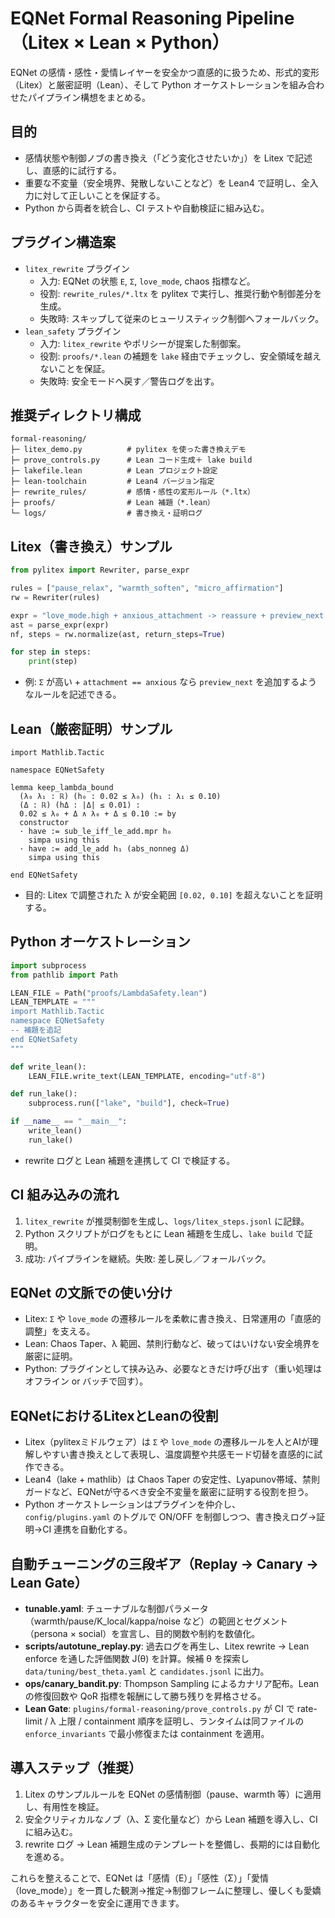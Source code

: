 # EQNet Formal Reasoning Pipeline（Litex × Lean × Python）

EQNet の感情・感性・愛情レイヤーを安全かつ直感的に扱うため、形式的変形（Litex）と厳密証明（Lean）、そして Python オーケストレーションを組み合わせたパイプライン構想をまとめる。

## 目的
- 感情状態や制御ノブの書き換え（「どう変化させたいか」）を Litex で記述し、直感的に試行する。
- 重要な不変量（安全境界、発散しないことなど）を Lean4 で証明し、全入力に対して正しいことを保証する。
- Python から両者を統合し、CI テストや自動検証に組み込む。

## プラグイン構造案
- `litex_rewrite` プラグイン  
  - 入力: EQNet の状態 `E`, `Σ`, `love_mode`, chaos 指標など。  
  - 役割: `rewrite_rules/*.ltx` を pylitex で実行し、推奨行動や制御差分を生成。  
  - 失敗時: スキップして従来のヒューリスティック制御へフォールバック。
- `lean_safety` プラグイン  
  - 入力: `litex_rewrite` やポリシーが提案した制御案。  
  - 役割: `proofs/*.lean` の補題を `lake` 経由でチェックし、安全領域を越えないことを保証。  
  - 失敗時: 安全モードへ戻す／警告ログを出す。

## 推奨ディレクトリ構成
```
formal-reasoning/
├─ litex_demo.py          # pylitex を使った書き換えデモ
├─ prove_controls.py      # Lean コード生成＋ lake build
├─ lakefile.lean          # Lean プロジェクト設定
├─ lean-toolchain         # Lean4 バージョン指定
├─ rewrite_rules/         # 感情・感性の変形ルール（*.ltx）
├─ proofs/                # Lean 補題（*.lean）
└─ logs/                  # 書き換え・証明ログ
```

## Litex（書き換え）サンプル
```python
from pylitex import Rewriter, parse_expr

rules = ["pause_relax", "warmth_soften", "micro_affirmation"]
rw = Rewriter(rules)

expr = "love_mode.high + anxious_attachment -> reassure + preview_next + proxemics_up"
ast = parse_expr(expr)
nf, steps = rw.normalize(ast, return_steps=True)

for step in steps:
    print(step)
```
- 例: `Σ` が高い + `attachment == anxious` なら `preview_next` を追加するようなルールを記述できる。

## Lean（厳密証明）サンプル
```lean
import Mathlib.Tactic

namespace EQNetSafety

lemma keep_lambda_bound
  (λ₀ λ₁ : ℝ) (h₀ : 0.02 ≤ λ₀) (h₁ : λ₁ ≤ 0.10)
  (Δ : ℝ) (hΔ : |Δ| ≤ 0.01) :
  0.02 ≤ λ₀ + Δ ∧ λ₀ + Δ ≤ 0.10 := by
  constructor
  · have := sub_le_iff_le_add.mpr h₀
    simpa using this
  · have := add_le_add h₁ (abs_nonneg Δ)
    simpa using this

end EQNetSafety
```
- 目的: Litex で調整された λ が安全範囲 `[0.02, 0.10]` を超えないことを証明する。

## Python オーケストレーション
```python
import subprocess
from pathlib import Path

LEAN_FILE = Path("proofs/LambdaSafety.lean")
LEAN_TEMPLATE = """
import Mathlib.Tactic
namespace EQNetSafety
-- 補題を追記
end EQNetSafety
"""

def write_lean():
    LEAN_FILE.write_text(LEAN_TEMPLATE, encoding="utf-8")

def run_lake():
    subprocess.run(["lake", "build"], check=True)

if __name__ == "__main__":
    write_lean()
    run_lake()
```
- rewrite ログと Lean 補題を連携して CI で検証する。

## CI 組み込みの流れ
1. `litex_rewrite` が推奨制御を生成し、`logs/litex_steps.jsonl` に記録。
2. Python スクリプトがログをもとに Lean 補題を生成し、`lake build` で証明。
3. 成功: パイプラインを継続。失敗: 差し戻し／フォールバック。

## EQNet の文脈での使い分け
- Litex: `Σ` や `love_mode` の遷移ルールを柔軟に書き換え、日常運用の「直感的調整」を支える。
- Lean: Chaos Taper、λ 範囲、禁則行動など、破ってはいけない安全境界を厳密に証明。
- Python: プラグインとして挟み込み、必要なときだけ呼び出す（重い処理はオフライン or バッチで回す）。

## EQNetにおけるLitexとLeanの役割
- Litex（pylitexミドルウェア）は `Σ` や `love_mode` の遷移ルールを人とAIが理解しやすい書き換えとして表現し、温度調整や共感モード切替を直感的に試作できる。
- Lean4（lake + mathlib）は Chaos Taper の安定性、Lyapunov帯域、禁則ガードなど、EQNetが守るべき安全不変量を厳密に証明する役割を担う。
- Python オーケストレーションはプラグインを仲介し、`config/plugins.yaml` のトグルで ON/OFF を制御しつつ、書き換えログ→証明→CI 連携を自動化する。

## 自動チューニングの三段ギア（Replay → Canary → Lean Gate）
- **tunable.yaml**: チューナブルな制御パラメータ（warmth/pause/K_local/kappa/noise など）の範囲とセグメント（persona × social）を宣言し、目的関数や制約を数値化。
- **scripts/autotune_replay.py**: 過去ログを再生し、Litex rewrite → Lean enforce を通した評価関数 J(θ) を計算。候補 θ を探索し `data/tuning/best_theta.yaml` と `candidates.jsonl` に出力。
- **ops/canary_bandit.py**: Thompson Sampling によるカナリア配布。Lean の修復回数や QoR 指標を報酬にして勝ち残りを昇格させる。
- **Lean Gate**: `plugins/formal-reasoning/prove_controls.py` が CI で rate-limit / λ 上限 / containment 順序を証明し、ランタイムは同ファイルの `enforce_invariants` で最小修復または containment を適用。

## 導入ステップ（推奨）
1. Litex のサンプルルールを EQNet の感情制御（pause、warmth 等）に適用し、有用性を検証。
2. 安全クリティカルなノブ（λ、Σ 変化量など）から Lean 補題を導入し、CI に組み込む。
3. rewrite ログ → Lean 補題生成のテンプレートを整備し、長期的には自動化を進める。

これらを整えることで、EQNet は「感情（E）」「感性（Σ）」「愛情（love_mode）」を一貫した観測→推定→制御フレームに整理し、優しくも愛嬌のあるキャラクターを安全に運用できます。
